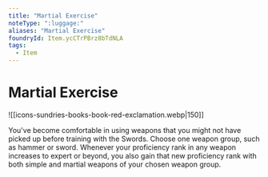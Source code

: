 ```yaml
---
title: "Martial Exercise"
noteType: ":luggage:"
aliases: "Martial Exercise"
foundryId: Item.ycCTrPBrz8bTdNLA
tags:
  - Item
---
```


# Martial Exercise
![[icons-sundries-books-book-red-exclamation.webp|150]]

You've become comfortable in using weapons that you might not have picked up before training with the Swords. Choose one weapon group, such as hammer or sword. Whenever your proficiency rank in any weapon increases to expert or beyond, you also gain that new proficiency rank with both simple and martial weapons of your chosen weapon group.
